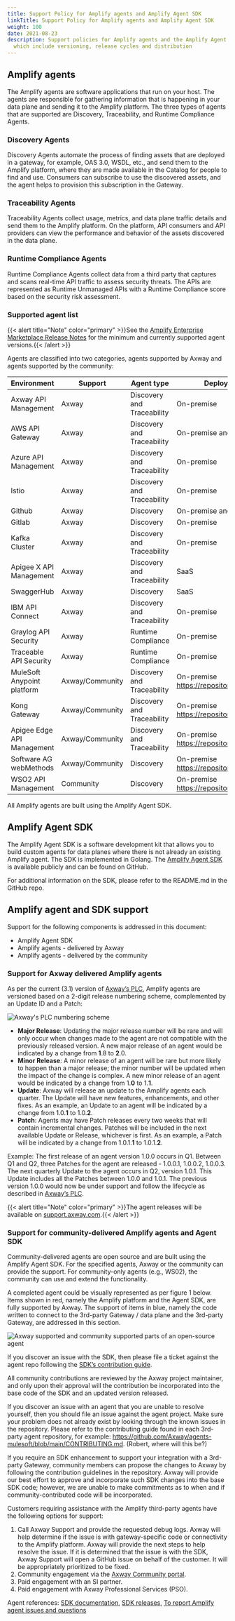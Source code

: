 ```yaml
---
title: Support Policy for Amplify agents and Amplify Agent SDK
linkTitle: Support Policy for Amplify agents and Amplify Agent SDK
weight: 100
date: 2021-08-23
description: Support policies for Amplify agents and the Amplify Agent SDK;
  which include versioning, release cycles and distribution
---
```

## Amplify agents

The Amplify agents are software applications that run on your host. The agents are responsible for gathering information that is happening in your data plane and sending it to the Amplify platform. The three types of agents that are supported are Discovery, Traceability, and Runtime Compliance Agents.

### Discovery Agents

Discovery Agents automate the process of finding assets that are deployed in a gateway, for example, OAS 3.0, WSDL, etc., and send them to the Amplify platform, where they are made available in the Catalog for people to find and use. Consumers can subscribe to use the discovered assets, and the agent helps to provision this subscription in the Gateway.

### Traceability Agents

Traceability Agents collect usage, metrics, and data plane traffic details and send them to the Amplify platform. On the platform, API consumers and API providers can view the performance and behavior of the assets discovered in the data plane.

### Runtime Compliance Agents

Runtime Compliance Agents collect data from a third party that captures and scans real-time API traffic to assess security threats. The APIs are represented as Runtime Unmanaged APIs with a Runtime Compliance score based on the security risk assessment.

### Supported agent list

{{< alert title="Note" color="primary" >}}See the [Amplify Enterprise Marketplace Release Notes](/docs/amplify_relnotes/#supported-agents) for the minimum and currently supported agent versions.{{< /alert >}}

Agents are classified into two categories, agents supported by Axway and agents supported by the community:

| Environment                | Support   | Agent type                                 | Deployment |
| -------------------------- | --------- | ------------------------------------------ |---|
| Axway API Management       | Axway     | Discovery and Traceability                                   | On-premise          |
| AWS API Gateway            | Axway     | Discovery and Traceability                                   | On-premise and SaaS |
| Azure API Management       | Axway     | Discovery and Traceability                                   | On-premise          |
| Istio                      | Axway     | Discovery and Traceability                                   | On-premise          |
| Github                     | Axway     | Discovery                                                    | On-premise and SaaS |
| Gitlab                     | Axway     | Discovery                                                    | On-premise          |
| Kafka Cluster              | Axway     | Discovery and Traceability                                   | On-premise          |
| Apigee X API Management    | Axway     | Discovery and Traceability                                   | SaaS                |
| SwaggerHub                 | Axway     | Discovery                                                    | SaaS                |
| IBM API Connect            | Axway     | Discovery and Traceability                                   | On-premise          |
| Graylog API Security       | Axway     | Runtime Compliance                                           | On-premise          |
| Traceable API Security     | Axway     | Runtime Compliance                                           | On-premise          |
| MuleSoft Anypoint platform | Axway/Community | Discovery and Traceability                             | On-premise <br /><https://repository.axway.com>   |
| Kong Gateway               | Axway/Community | Discovery and Traceability                             | On-premise <br /><https://repository.axway.com>       |
| Apigee Edge API Management | Axway/Community | Discovery and Traceability                             | On-premise <br /><https://repository.axway.com>     |
| Software AG webMethods     | Axway/Community | Discovery                                              | On-premise <br /><https://repository.axway.com> |
| WSO2 API Management        | Community       | Discovery                                              | On-premise <br /><https://repository.axway.com>       |

All Amplify agents are built using the Amplify Agent SDK.

## Amplify Agent SDK

The Amplify Agent SDK is a software development kit that allows you to build custom agents for data planes where there is not already an existing Amplify agent. The SDK is implemented in Golang. The [Amplify Agent SDK](https://github.com/Axway/agent-sdk) is available publicly and can be found on GitHub.

For additional information on the SDK, please refer to the README.md in the GitHub repo.

## Amplify agent and SDK support

Support for the following components is addressed in this document:

* Amplify Agent SDK
* Amplify agents - delivered by Axway
* Amplify agents - delivered by the community

### Support for Axway delivered Amplify agents

As per the current (3.1) version of [Axway’s PLC](https://cdn.axway.com/u/Axway_Product_Lifecycle_3.1.pdf), Amplify agents are versioned based on a 2-digit release numbering scheme, complemented by an Update ID and a Patch:

![Axway's PLC numbering scheme](/Images/central/amplify_relnotes/release_matrix.png)

* **Major Release**: Updating the major release number will be rare and will only occur when changes made to the agent are not compatible with the previously released version. A new major release of an agent would be indicated by a change from **1**.8 to **2**.0.
* **Minor Release**: A minor release of an agent will be rare but more likely to happen than a major release; the minor number will be updated when the impact of the change is complex. A new minor release of an agent would be indicated by a change from 1.**0** to 1.**1**.
* **Update**: Axway will release an update to the Amplify agents each quarter. The Update will have new features, enhancements, and other fixes. As an example, an Update to an agent will be indicated by a change from 1.0.**1** to 1.0.**2**.
* **Patch**: Agents may have Patch releases every two weeks that will contain incremental changes. Patches will be included in the next available Update or Release, whichever is first. As an example, a Patch will be indicated by a change from 1.0.1.**1** to 1.0.1.**2**.

 Example: The first release of an agent version 1.0.0 occurs in Q1. Between Q1 and Q2, three Patches for the agent are released - 1.0.0.1, 1.0.0.2, 1.0.0.3. The next quarterly Update to the agent occurs in Q2, version 1.0.1.  This Update includes all the Patches between 1.0.0 and 1.0.1. The previous version 1.0.0 would now be under support and follow the lifecycle as described in [Axway’s PLC](https://cdn.axway.com/u/Axway_Product_Lifecycle_3.1.pdf).

{{< alert title="Note" color="primary" >}}The agent releases will be available on [support.axway.com](https://support.axway.com).{{< /alert >}}

### Support for community-delivered Amplify agents and Agent SDK

Community-delivered agents are open source and are built using the Amplify Agent SDK. For the specified agents, Axway or the community can provide the support. For community-only agents (e.g., WS02), the community can use and extend the functionality.

A completed agent could be visually represented as per figure 1 below. Items shown in red, namely the Amplify platform and the Agent SDK, are fully supported by Axway. The support of items in blue, namely the code written to connect to the 3rd-party Gateway / data plane and the 3rd-party Gateway, are addressed in this section.

![Axway supported and community supported parts of an open-source agent](/Images/central/community_agents_sdk.png)

If you discover an issue with the SDK, then please file a ticket against the agent repo following the [SDK’s contribution guide](https://github.com/Axway/agent-sdk/blob/main/CONTRIBUTING.md).

All community contributions are reviewed by the Axway project maintainer, and only upon their approval will the contribution be incorporated into the base code of the SDK and an updated version released.

If you discover an issue with an agent that you are unable to resolve yourself, then you should file an issue against the agent project. Make sure your problem does not already exist by looking through the known issues in the repository. Please refer to the contributing guide found in each 3rd-party agent repository, for example: <https://github.com/Axway/agents-mulesoft/blob/main/CONTRIBUTING.md>. (Robert, where will this be?)

If you require an SDK enhancement to support your integration with a 3rd-party Gateway, community members can propose the changes to Axway by following the contribution guidelines in the repository. Axway will provide our best effort to approve and incorporate such SDK changes into the base SDK code; however, we are unable to make commitments as to when and if community-contributed code will be incorporated.

Customers requiring assistance with the Amplify third-party agents have the following options for support:

1. Call Axway Support and provide the requested debug logs. Axway will help determine if the issue is with gateway-specific code or connectivity to the Amplify platform. Axway will provide the next steps to help resolve the issue. If it is determined that the issue is with the SDK, Axway Support will open a GitHub issue on behalf of the customer. It will be appropriately prioritized to be fixed.
2. Community engagement via the [Axway Community portal](https://community.axway.com/s/).
3. Paid engagement with an SI partner.
4. Paid engagement with Axway Professional Services (PSO).

Agent references: [SDK documentation](https://github.com/Axway/agent-sdk), [SDK releases](https://github.com/Axway/agent-sdk/releases), [To report Amplify agent issues and questions](https://github.com/Axway/agent-sdk/issues)
